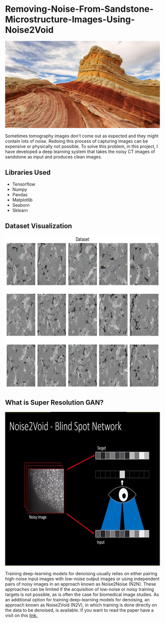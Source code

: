 # Removing-Noise-From-Sandstone-Microstructure-Images-Using-Noise2Void
<p align="center">
<img src="https://github.com/NavinBondade/Noise-Removal-From-Sandstone-Microstructure-Using-Noise2Void/blob/main/Graph/a.jpg">
</p>
<p>Sometimes tomography images don't come out as expected and they might contain lots of noise. Redoing this process of capturing images can be expensive or physically not possible. To solve this problem, in this project, I have developed a deep learning system that takes the noisy CT images of sandstone as input and produces clean images. </p>
<h2>Libraries Used</h2>
<ul>
  <li>Tensorflow</li>
  <li>Numpy</li>
  <li>Pandas </li>
  <li>Matplotlib</li>
  <li>Seaborn</li>
  <li>Sklearn</li>
</ul>
<h2>Dataset Visualization</h2>
<p align="center">
<img src="https://github.com/NavinBondade/Noise-Removal-From-Sandstone-Microstructure-Using-Noise2Void/blob/main/Graph/Dataset.png" width="650" height="500">
</p>
<h2>What is Super Resolution GAN?</h2>
<p align="center">
<img src="https://github.com/NavinBondade/Noise-Removal-From-Sandstone-Microstructure-Using-Noise2Void/blob/main/Graph/maxresdefault.jpg" width="800" height="500">
</p>
<p>Training deep-learning models for denoising usually relies on either pairing high-noise input images with low-noise output images or using independent pairs of noisy images in an approach known as Noise2Noise (N2N). These approaches can be limited if the acquisition of low-noise or noisy training targets is not possible, as is often the case for biomedical image studies. As an additional option for training deep-learning models for denoising, an approach known as Noise2Void (N2V), in which training is done directly on the data to be denoised, is available. If you want to read the paper have a visit on this <a href="https://openaccess.thecvf.com/content_CVPR_2019/papers/Krull_Noise2Void_-_Learning_Denoising_From_Single_Noisy_Images_CVPR_2019_paper.pdf" target="_blank">link.</a>
</p>
<p></p>
<p></p>
